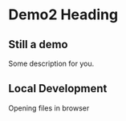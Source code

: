 # Demo2 Heading

## Still a demo 

Some description for you.

## Local Development

Opening files in browser